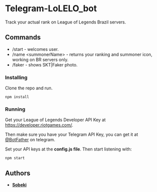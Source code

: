 # Telegram-LoLELO_bot
Track your actual rank on League of Legends Brazil servers.

## Commands
* /start - welcomes user.
* /name \<summonerName\> - returns your ranking and summoner icon, working on BR servers only.
* /faker - shows SKT|Faker photo.

### Installing
Clone the repo and run.
```
npm install
```

### Running
Get your League of Legends Developer API Key at https://developer.riotgames.com/.

Then make sure you have your Telegram API Key, you can get it at [@BotFather](https://telegram.me/BotFather) on telegram.

Set your API keys at the **config.js file**. Then start listening with: 

```
npm start
```

## Authors

* [**Sobeki**](https://github.com/sobeki)




